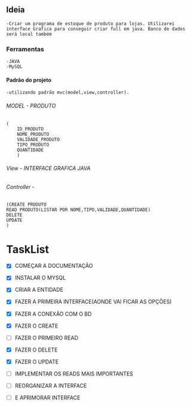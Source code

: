 ## Ideia
	-Criar um programa de estoque de produto para lojas. Utilizarei interface Grafica para conseguir criar full em java. Banco de dados será local também

### Ferramentas
	-JAVA
	-MySQL


#### Padrão do projeto
	-utilizando padrão mvc(model,view,controller).
###### MODEL - PRODUTO
	(
		ID_PRODUTO
		NOME_PRODUTO
		VALIDADE_PRODUTO
		TIPO_PRODUTO
		QUANTIDADE
		)
				
###### View - INTERFACE GRAFICA JAVA

###### Controller - 
	(CREATE PRODUTO
	READ PRODUTO(LISTAR POR NOME,TIPO,VALIDADE,QUANTIDADE)
	DELETE
	UPDATE
	)

# **TaskList**
- [x] COMEÇAR A DOCUMENTAÇÃO
- [x] INSTALAR O MYSQL
- [x] CRIAR A ENTIDADE
- [x] FAZER A PRIMEIRA INTERFACE(AONDE VAI FICAR AS OPÇÕES)
- [x] FAZER A CONEXÃO COM O BD
- [x] FAZER O CREATE
- [ ] FAZER O PRIMEIRO READ
- [x] FAZER O DELETE
- [x] FAZER O UPDATE
- [ ] IMPLEMENTAR OS READS MAIS IMPORTANTES
- [ ] REORGANIZAR A INTERFACE
- [ ] E APRIMORAR INTERFACE

